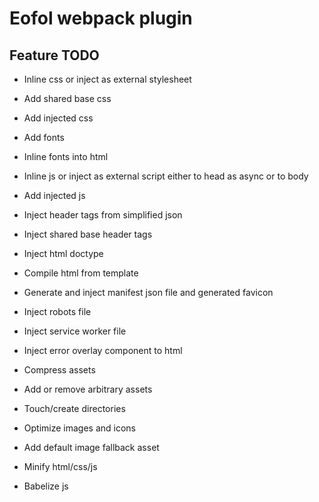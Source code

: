 # Eofol webpack plugin

## Feature TODO

- Inline css or inject as external stylesheet
- Add shared base css
- Add injected css

- Add fonts
- Inline fonts into html

- Inline js or inject as external script either to head as async or to body
- Add injected js

- Inject header tags from simplified json
- Inject shared base header tags
- Inject html doctype
- Compile html from template

- Generate and inject manifest json file and generated favicon
- Inject robots file
- Inject service worker file

- Inject error overlay component to html
- Compress assets
- Add or remove arbitrary assets
- Touch/create directories

- Optimize images and icons
- Add default image fallback asset

- Minify html/css/js
- Babelize js
